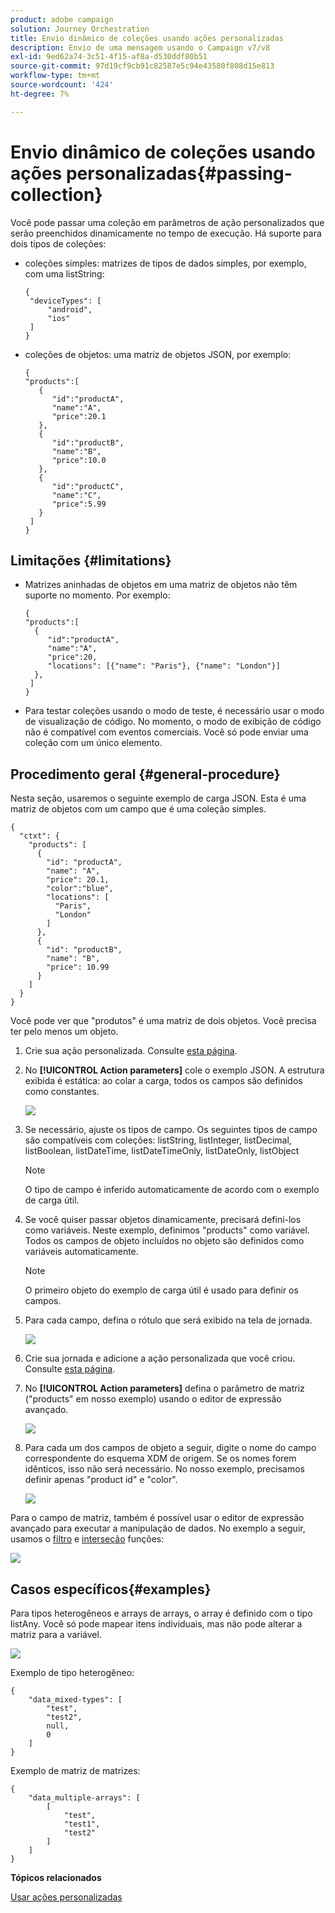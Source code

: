 ```yaml
---
product: adobe campaign
solution: Journey Orchestration
title: Envio dinâmico de coleções usando ações personalizadas
description: Envio de uma mensagem usando o Campaign v7/v8
exl-id: 9ed62a74-3c51-4f15-af8a-d530ddf80b51
source-git-commit: 97d19cf9cb91c82587e5c94e43580f808d15e813
workflow-type: tm+mt
source-wordcount: '424'
ht-degree: 7%

---
```


# Envio dinâmico de coleções usando ações personalizadas{#passing-collection}

Você pode passar uma coleção em parâmetros de ação personalizados que serão preenchidos dinamicamente no tempo de execução. Há suporte para dois tipos de coleções:

* coleções simples: matrizes de tipos de dados simples, por exemplo, com uma listString:

   ```
   {
    "deviceTypes": [
        "android",
        "ios"
    ]
   }
   ```

* coleções de objetos: uma matriz de objetos JSON, por exemplo:

   ```
   {
   "products":[
      {
         "id":"productA",
         "name":"A",
         "price":20.1
      },
      {
         "id":"productB",
         "name":"B",
         "price":10.0
      },
      {
         "id":"productC",
         "name":"C",
         "price":5.99
      }
    ]
   }
   ```

## Limitações {#limitations}

* Matrizes aninhadas de objetos em uma matriz de objetos não têm suporte no momento. Por exemplo:

   ```
   {
   "products":[
     {
        "id":"productA",
        "name":"A",
        "price":20,
        "locations": [{"name": "Paris"}, {"name": "London"}]
     },
    ]
   }
   ```

* Para testar coleções usando o modo de teste, é necessário usar o modo de visualização de código. No momento, o modo de exibição de código não é compatível com eventos comerciais. Você só pode enviar uma coleção com um único elemento.

## Procedimento geral {#general-procedure}

Nesta seção, usaremos o seguinte exemplo de carga JSON. Esta é uma matriz de objetos com um campo que é uma coleção simples.

```
{
  "ctxt": {
    "products": [
      {
        "id": "productA",
        "name": "A",
        "price": 20.1,
        "color":"blue",
        "locations": [
          "Paris",
          "London"
        ]
      },
      {
        "id": "productB",
        "name": "B",
        "price": 10.99
      }
    ]
  }
}
```

Você pode ver que &quot;produtos&quot; é uma matriz de dois objetos. Você precisa ter pelo menos um objeto.

1. Crie sua ação personalizada. Consulte [esta página](../action/about-custom-action-configuration.md).

1. No **[!UICONTROL Action parameters]** cole o exemplo JSON. A estrutura exibida é estática: ao colar a carga, todos os campos são definidos como constantes.

   ![](../assets/uc-collection-1.png)

1. Se necessário, ajuste os tipos de campo. Os seguintes tipos de campo são compatíveis com coleções: listString, listInteger, listDecimal, listBoolean, listDateTime, listDateTimeOnly, listDateOnly, listObject

   >[!NOTE]
   >
   >O tipo de campo é inferido automaticamente de acordo com o exemplo de carga útil.

1. Se você quiser passar objetos dinamicamente, precisará defini-los como variáveis. Neste exemplo, definimos &quot;products&quot; como variável. Todos os campos de objeto incluídos no objeto são definidos como variáveis automaticamente.

   >[!NOTE]
   >
   >O primeiro objeto do exemplo de carga útil é usado para definir os campos.

1. Para cada campo, defina o rótulo que será exibido na tela de jornada.

   ![](../assets/uc-collection-2.png)

1. Crie sua jornada e adicione a ação personalizada que você criou. Consulte [esta página](../building-journeys/using-custom-actions.md).

1. No **[!UICONTROL Action parameters]** defina o parâmetro de matriz (&quot;products&quot; em nosso exemplo) usando o editor de expressão avançado.

   ![](../assets/uc-collection-3.png)

1. Para cada um dos campos de objeto a seguir, digite o nome do campo correspondente do esquema XDM de origem. Se os nomes forem idênticos, isso não será necessário. No nosso exemplo, precisamos definir apenas &quot;product id&quot; e &quot;color&quot;.

   ![](../assets/uc-collection-4.png)

Para o campo de matriz, também é possível usar o editor de expressão avançado para executar a manipulação de dados. No exemplo a seguir, usamos o [filtro](../functions/functionfilter.md) e [interseção](../functions/functionintersect.md) funções:

![](../assets/uc-collection-5.png)

## Casos específicos{#examples}

Para tipos heterogêneos e arrays de arrays, o array é definido com o tipo listAny. Você só pode mapear itens individuais, mas não pode alterar a matriz para a variável.

![](../assets/uc-collection-heterogeneous.png)

Exemplo de tipo heterogêneo:

```
{
    "data_mixed-types": [
        "test",
        "test2",
        null,
        0
    ]
}
```

Exemplo de matriz de matrizes:

```
{
    "data_multiple-arrays": [
        [
            "test",
            "test1",
            "test2"
        ]
    ]
}
```

**Tópicos relacionados**

[Usar ações personalizadas](../building-journeys/using-custom-actions.md)
